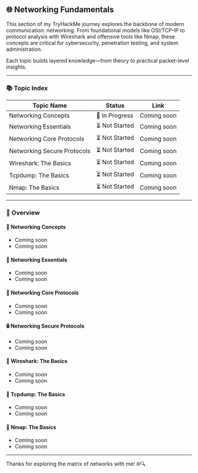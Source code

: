 ## 🌐 Networking Fundamentals  

This section of my TryHackMe journey explores the backbone of modern communication: networking. From foundational models like OSI/TCP-IP to protocol analysis with Wireshark and offensive tools like Nmap, these concepts are critical for cybersecurity, penetration testing, and system administration.  

Each topic builds layered knowledge—from theory to practical packet-level insights.  

---

### 📚 Topic Index  

| Topic Name                  | Status        | Link                                                                 |
|-----------------------------|---------------|----------------------------------------------------------------------|
| Networking Concepts         | 🔄 In Progress | Coming soon                                                         |
| Networking Essentials       | ⏳ Not Started | Coming soon                                                         |
| Networking Core Protocols   | ⏳ Not Started | Coming soon                                                         |
| Networking Secure Protocols | ⏳ Not Started | Coming soon                                                         |
| Wireshark: The Basics       | ⏳ Not Started | Coming soon                                                         |
| Tcpdump: The Basics         | ⏳ Not Started | Coming soon                                                         |
| Nmap: The Basics            | ⏳ Not Started | Coming soon                                                         |

---

### 🧠 Overview  

#### 📡 Networking Concepts  
- Coming soon
- Coming soon

#### 🔌 Networking Essentials  
- Coming soon
- Coming soon

#### 📨 Networking Core Protocols  
- Coming soon
- Coming soon

#### 🔒 Networking Secure Protocols  
- Coming soon
- Coming soon

#### 🦈 Wireshark: The Basics  
- Coming soon
- Coming soon

#### 🐧 Tcpdump: The Basics  
- Coming soon
- Coming soon

#### 🎯 Nmap: The Basics  
- Coming soon
- Coming soon

---

Thanks for exploring the matrix of networks with me! 🌐🔍  
